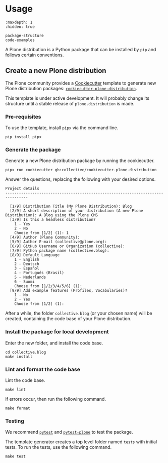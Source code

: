 # Usage

```{toctree}
:maxdepth: 1
:hidden: true

package-structure
code-examples
```

A Plone distribution is a Python package that can be installed by `pip` and follows certain conventions.

## Create a new Plone distribution

The Plone community provides a [Cookiecutter](https://www.cookiecutter.io/) template to generate new Plone distribution packages: [`cookiecutter-plone-distribution`](https://github.com/collective/cookiecutter-plone-distribution).

This template is under active development.
It will probably change its structure until a stable release of `plone.distribution` is made.

### Pre-requisites

To use the template, install `pipx` via the command line.

```shell
pip install pipx
```

### Generate the package

Generate a new Plone distribution package by running the cookiecutter.

```shell
pipx run cookiecutter gh:collective/cookiecutter-plone-distribution
```

Answer the questions, replacing the following with your desired options.

```console
Project details
--------------------------------------------------------------------------------

  [1/9] Distribution Title (My Plone Distribution): Blog
  [2/9] A short description of your distribution (A new Plone Distribution): A Blog using the Plone CMS
  [3/9] Is this a headless distribution?
    1 - Yes
    2 - No
    Choose from [1/2] (1): 1
  [4/9] Author (Plone Community):
  [5/9] Author E-mail (collective@plone.org):
  [6/9] GitHub Username or Organization (collective):
  [7/9] Python package name (collective.blog):
  [8/9] Default Language
    1 - English
    2 - Deutsch
    3 - Español
    4 - Português (Brasil)
    5 - Nederlands
    6 - Suomi
    Choose from [1/2/3/4/5/6] (1):
  [9/9] Add example features (Profiles, Vocabularies)?
    1 - No
    2 - Yes
    Choose from [1/2] (1):
```

After a while, the folder `collective.blog` (or your chosen name) will be created, containing the code base of your Plone distribution.

### Install the package for local development

Enter the new folder, and install the code base.

```shell
cd collective.blog
make install
```

### Lint and format the code base

Lint the code base.

```shell
make lint
```

If errors occur, then run the following command.

```shell
make format
```

### Testing

We recommend [`pytest`](https://pypi.org/project/pytest/) and [`pytest-plone`](https://pypi.org/project/pytest-plone) to test the package.

The template generator creates a top level folder named `tests` with initial tests.
To run the tests, use the following command.

```shell
make test
```

